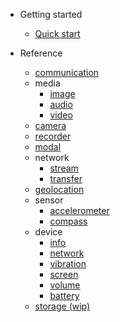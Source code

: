 - Getting started
	- [Quick start](started.md#quick-start)

- Reference
	- [communication](reference/communication.md)
	- media
		+ [image](reference/media/image.md)
		+ [audio](reference/media/audio.md)
		+ [video](reference/media/video.md)
	- [camera](reference/camera.md)
	- [recorder](reference/recorder.md)
	- [modal](reference/modal.md)
	- network
		+ [stream](reference/network/stream.md)
		+ [transfer](reference/network/transfer.md)
	- [geolocation](reference/geolocation.md)
	- sensor
		+ [accelerometer](reference/sensor/accelerometer.md)
		+ [compass](reference/sensor/compass.md)
	- device
		+ [info](reference/device/info.md)
		+ [network](reference/device/network.md)
		+ [vibration](reference/device/vibration.md)
		+ [screen](reference/device/screen.md)
		+ [volume](reference/device/volume.md)
		+ [battery](reference/device/battery.md)
	- [storage (wip)](reference/storage.md)
